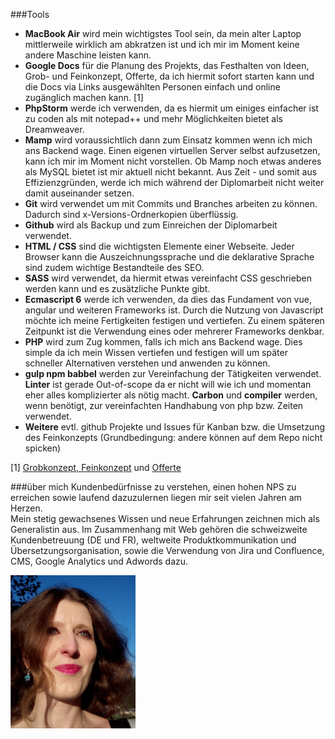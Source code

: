 ###Tools
 - **MacBook Air** wird mein wichtigstes Tool sein, da 
 mein alter Laptop mittlerweile wirklich am abkratzen
  ist und ich mir im Moment keine andere Maschine
  leisten kann.
 - **Google Docs** für die Planung des Projekts, das 
 Festhalten von Ideen, Grob- und
  Feinkonzept, Offerte, da ich hiermit sofort starten kann 
  und die Docs via Links ausgewählten Personen einfach und
  online zugänglich machen kann. [1] 
 - **PhpStorm** werde ich verwenden, da es hiermit um einiges
  einfacher ist zu coden als mit notepad++ und mehr
  Möglichkeiten bietet als Dreamweaver.
 - **Mamp** wird voraussichtlich dann zum Einsatz kommen
  wenn ich mich ans Backend wage. Einen eigenen virtuellen
  Server selbst aufzusetzen, kann ich mir im Moment nicht
  vorstellen. Ob Mamp noch etwas anderes als MySQL bietet
  ist mir aktuell nicht bekannt. Aus Zeit - und somit aus
  Effizienzgründen, werde ich mich während
  der Diplomarbeit nicht weiter damit auseinander setzen.
 - **Git** wird verwendet um mit Commits und Branches
  arbeiten zu können. Dadurch sind x-Versions-Ordnerkopien 
  überflüssig. 
 - **Github** wird als Backup und zum Einreichen der 
  Diplomarbeit verwendet.
 - **HTML / CSS** sind die wichtigsten Elemente einer Webseite. 
  Jeder Browser kann die Auszeichnungssprache und die deklarative
  Sprache sind zudem wichtige Bestandteile des SEO.
 - **SASS** wird verwendet, da hiermit etwas vereinfacht
  CSS geschrieben werden kann und es zusätzliche Punkte 
  gibt.
 - **Ecmascript 6** werde ich verwenden, da dies das Fundament 
  von vue, angular und weiteren Frameworks ist. Durch die Nutzung 
  von Javascript möchte ich meine Fertigkeiten festigen und
  vertiefen. Zu einem späteren Zeitpunkt ist die Verwendung
  eines oder mehrerer Frameworks denkbar. 
- **PHP** wird zum Zug kommen, falls ich mich ans Backend wage.
 Dies simple da ich mein Wissen vertiefen und festigen will um
 später schneller Alternativen verstehen und anwenden zu 
 können.
- **gulp npm babbel** werden zur Vereinfachung der Tätigkeiten 
 verwendet. **Linter** ist gerade Out-of-scope da er nicht will
 wie ich und momentan eher alles komplizierter als nötig macht.
 **Carbon** und **compiler** werden, wenn benötigt, zur vereinfachten
  Handhabung von php bzw. Zeiten verwendet.
- **Weitere** evtl. github Projekte und Issues 
 für Kanban bzw. die Umsetzung des Feinkonzepts (Grundbedingung:
 andere können auf dem Repo nicht spicken) 


[1] [Grobkonzept, Feinkonzept](https://docs.google.com/spreadsheets/d/1eV_7Tlo0QKG4BIn0B93sUNnICly4tzJ4m1kySTdQwCs/edit?usp=sharing)
 und [Offerte](https://docs.google.com/document/d/1dCjLOwE2s_naJFpOfdwf1nAEW1BeifqMymJoFDwuWrs/edit?usp=sharing)  
   
   
###über mich
Kundenbedürfnisse zu verstehen, einen hohen NPS zu erreichen sowie 
laufend dazuzulernen liegen mir seit vielen Jahren am Herzen.  
Mein stetig gewachsenes Wissen und neue Erfahrungen zeichnen mich 
als Generalistin aus. Im Zusammenhang mit Web gehören 
die schweizweite Kundenbetreuung (DE und FR), 
weltweite Produktkommunikation und Übersetzungsorganisation,
sowie die Verwendung von Jira und Confluence, CMS, Google 
Analytics und Adwords dazu. 
 
![Marina](marina.jpg)     